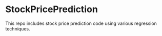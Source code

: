 # StockPricePrediction

This repo includes stock price prediction code using various regression techniques.
